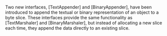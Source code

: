 Two new interfaces, [TextAppender] and [BinaryAppender], have been
introduced to append the textual or binary representation of an object
to a byte slice. These interfaces provide the same functionality as
[TextMarshaler] and [BinaryMarshaler], but instead of allocating a new slice
each time, they append the data directly to an existing slice.
